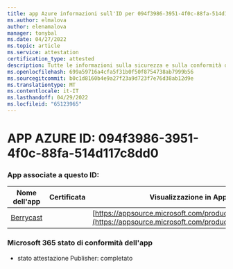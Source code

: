 ```yaml
---
title: app Azure informazioni sull'ID per 094f3986-3951-4f0c-88fa-514d117c8dd0
ms.author: elmalova
author: elenamalova
manager: tonybal
ms.date: 04/27/2022
ms.topic: article
ms.service: attestation
certification_type: attested
description: Tutte le informazioni sulla sicurezza e sulla conformità disponibili per 094f3986-3951-4f0c-88fa-514d117c8dd0.
ms.openlocfilehash: 699a59716a4cfa5f31b0f50f8754738ab7999b56
ms.sourcegitcommit: b0c1d8160b4e9a27f23a9d723f7e76d38ab12d9e
ms.translationtype: MT
ms.contentlocale: it-IT
ms.lasthandoff: 04/29/2022
ms.locfileid: "65123965"
---
```

# <a name="azure-app-id-094f3986-3951-4f0c-88fa-514d117c8dd0"></a>APP AZURE ID: 094f3986-3951-4f0c-88fa-514d117c8dd0


### <a name="apps-associated-with-this-id"></a>App associate a questo ID:
| **Nome dell'app** | **Certificata** | **Visualizzazione in AppSource** |
|--------------|---------------|-----------------------|
| [Berrycast](../forward/WA200002798.md) |  | [https://appsource.microsoft.com/product/office/WA200002798](https://appsource.microsoft.com/product/office/WA200002798) |

### <a name="microsoft-365-app-compliance-status"></a>Microsoft 365 stato di conformità dell'app
- stato attestazione Publisher: completato
